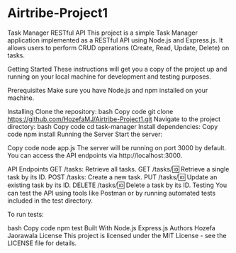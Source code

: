 # Airtribe-Project1
Task Manager RESTful API
This project is a simple Task Manager application implemented as a RESTful API using Node.js and Express.js. It allows users to perform CRUD operations (Create, Read, Update, Delete) on tasks.

Getting Started
These instructions will get you a copy of the project up and running on your local machine for development and testing purposes.

Prerequisites
Make sure you have Node.js and npm installed on your machine.

Installing
Clone the repository:
bash
Copy code
git clone https://github.com/HozefaMJ/Airtribe-Project1.git
Navigate to the project directory:
bash
Copy code
cd task-manager
Install dependencies:
Copy code
npm install
Running the Server
Start the server:

Copy code
node app.js
The server will be running on port 3000 by default. You can access the API endpoints via http://localhost:3000.

API Endpoints
GET /tasks: Retrieve all tasks.
GET /tasks/:id: Retrieve a single task by its ID.
POST /tasks: Create a new task.
PUT /tasks/:id: Update an existing task by its ID.
DELETE /tasks/:id: Delete a task by its ID.
Testing
You can test the API using tools like Postman or by running automated tests included in the test directory.

To run tests:

bash
Copy code
npm test
Built With
Node.js
Express.js
Authors
Hozefa Jaorawala
License
This project is licensed under the MIT License - see the LICENSE file for details.

